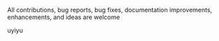  All contributions, bug reports, bug fixes, documentation improvements, enhancements, and ideas are welcome
 
 uyiyu 
 
